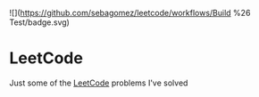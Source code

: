 ![](https://github.com/sebagomez/leetcode/workflows/Build %26 Test/badge.svg)
# LeetCode 
Just some of the [LeetCode](https://leetcode.com) problems I've solved
